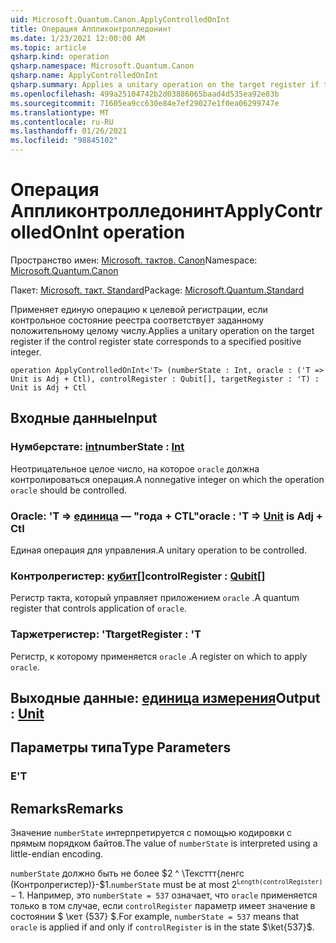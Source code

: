 ```yaml
---
uid: Microsoft.Quantum.Canon.ApplyControlledOnInt
title: Операция Аппликонтролледонинт
ms.date: 1/23/2021 12:00:00 AM
ms.topic: article
qsharp.kind: operation
qsharp.namespace: Microsoft.Quantum.Canon
qsharp.name: ApplyControlledOnInt
qsharp.summary: Applies a unitary operation on the target register if the control register state corresponds to a specified positive integer.
ms.openlocfilehash: 499a25104742b2d03886065baad4d535ea92e83b
ms.sourcegitcommit: 71605ea9cc630e84e7ef29027e1f0ea06299747e
ms.translationtype: MT
ms.contentlocale: ru-RU
ms.lasthandoff: 01/26/2021
ms.locfileid: "98845102"
---
```

# <a name="applycontrolledonint-operation"></a><span data-ttu-id="9cb65-102">Операция Аппликонтролледонинт</span><span class="sxs-lookup"><span data-stu-id="9cb65-102">ApplyControlledOnInt operation</span></span>

<span data-ttu-id="9cb65-103">Пространство имен: [Microsoft. тактов. Canon](xref:Microsoft.Quantum.Canon)</span><span class="sxs-lookup"><span data-stu-id="9cb65-103">Namespace: [Microsoft.Quantum.Canon](xref:Microsoft.Quantum.Canon)</span></span>

<span data-ttu-id="9cb65-104">Пакет: [Microsoft. такт. Standard](https://nuget.org/packages/Microsoft.Quantum.Standard)</span><span class="sxs-lookup"><span data-stu-id="9cb65-104">Package: [Microsoft.Quantum.Standard](https://nuget.org/packages/Microsoft.Quantum.Standard)</span></span>


<span data-ttu-id="9cb65-105">Применяет единую операцию к целевой регистрации, если контрольное состояние реестра соответствует заданному положительному целому числу.</span><span class="sxs-lookup"><span data-stu-id="9cb65-105">Applies a unitary operation on the target register if the control register state corresponds to a specified positive integer.</span></span>

```qsharp
operation ApplyControlledOnInt<'T> (numberState : Int, oracle : ('T => Unit is Adj + Ctl), controlRegister : Qubit[], targetRegister : 'T) : Unit is Adj + Ctl
```


## <a name="input"></a><span data-ttu-id="9cb65-106">Входные данные</span><span class="sxs-lookup"><span data-stu-id="9cb65-106">Input</span></span>

### <a name="numberstate--int"></a><span data-ttu-id="9cb65-107">Нумберстате: [int](xref:microsoft.quantum.lang-ref.int)</span><span class="sxs-lookup"><span data-stu-id="9cb65-107">numberState : [Int](xref:microsoft.quantum.lang-ref.int)</span></span>

<span data-ttu-id="9cb65-108">Неотрицательное целое число, на которое `oracle` должна контролироваться операция.</span><span class="sxs-lookup"><span data-stu-id="9cb65-108">A nonnegative integer on which the operation `oracle` should be controlled.</span></span>


### <a name="oracle--t--unit--is-adj--ctl"></a><span data-ttu-id="9cb65-109">Oracle: 'T => [единица](xref:microsoft.quantum.lang-ref.unit)  — "года + CTL"</span><span class="sxs-lookup"><span data-stu-id="9cb65-109">oracle : 'T => [Unit](xref:microsoft.quantum.lang-ref.unit)  is Adj + Ctl</span></span>

<span data-ttu-id="9cb65-110">Единая операция для управления.</span><span class="sxs-lookup"><span data-stu-id="9cb65-110">A unitary operation to be controlled.</span></span>


### <a name="controlregister--qubit"></a><span data-ttu-id="9cb65-111">Контролрегистер: [кубит](xref:microsoft.quantum.lang-ref.qubit)[]</span><span class="sxs-lookup"><span data-stu-id="9cb65-111">controlRegister : [Qubit](xref:microsoft.quantum.lang-ref.qubit)[]</span></span>

<span data-ttu-id="9cb65-112">Регистр такта, который управляет приложением `oracle` .</span><span class="sxs-lookup"><span data-stu-id="9cb65-112">A quantum register that controls application of `oracle`.</span></span>


### <a name="targetregister--t"></a><span data-ttu-id="9cb65-113">Таржетрегистер: 'T</span><span class="sxs-lookup"><span data-stu-id="9cb65-113">targetRegister : 'T</span></span>

<span data-ttu-id="9cb65-114">Регистр, к которому применяется `oracle` .</span><span class="sxs-lookup"><span data-stu-id="9cb65-114">A register on which to apply `oracle`.</span></span>



## <a name="output--unit"></a><span data-ttu-id="9cb65-115">Выходные данные: [единица измерения](xref:microsoft.quantum.lang-ref.unit)</span><span class="sxs-lookup"><span data-stu-id="9cb65-115">Output : [Unit](xref:microsoft.quantum.lang-ref.unit)</span></span>



## <a name="type-parameters"></a><span data-ttu-id="9cb65-116">Параметры типа</span><span class="sxs-lookup"><span data-stu-id="9cb65-116">Type Parameters</span></span>

### <a name="t"></a><span data-ttu-id="9cb65-117">Е</span><span class="sxs-lookup"><span data-stu-id="9cb65-117">'T</span></span>



## <a name="remarks"></a><span data-ttu-id="9cb65-118">Remarks</span><span class="sxs-lookup"><span data-stu-id="9cb65-118">Remarks</span></span>

<span data-ttu-id="9cb65-119">Значение `numberState` интерпретируется с помощью кодировки с прямым порядком байтов.</span><span class="sxs-lookup"><span data-stu-id="9cb65-119">The value of `numberState` is interpreted using a little-endian encoding.</span></span>

<span data-ttu-id="9cb65-120">`numberState` должно быть не более $2 ^ \Тексттт{ленгс (Контролрегистер)}-$1.</span><span class="sxs-lookup"><span data-stu-id="9cb65-120">`numberState` must be at most $2^\texttt{Length(controlRegister)} - 1$.</span></span>
<span data-ttu-id="9cb65-121">Например, это `numberState = 537` означает, что `oracle` применяется только в том случае, если `controlRegister` параметр имеет значение в состоянии $ \кет {537} $.</span><span class="sxs-lookup"><span data-stu-id="9cb65-121">For example, `numberState = 537` means that `oracle` is applied if and only if `controlRegister` is in the state $\ket{537}$.</span></span>